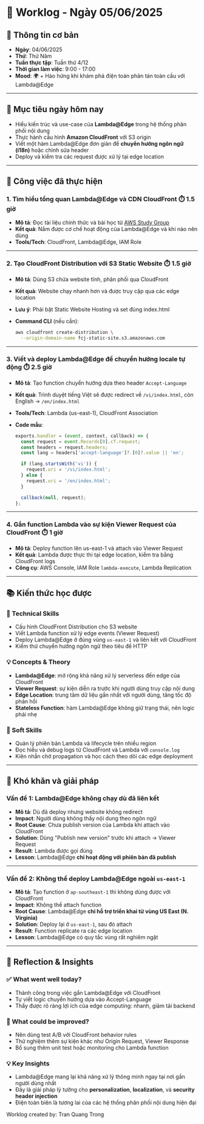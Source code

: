 # 📘 Worklog - Ngày 05/06/2025

## 📅 Thông tin cơ bản

* **Ngày**: 04/06/2025
* **Thứ**: Thứ Năm
* **Tuần thực tập**: Tuần thứ 4/12
* **Thời gian làm việc**: 9:00 - 17:00
* **Mood**: 🌍 + Hào hứng khi khám phá điện toán phân tán toàn cầu với Lambda\@Edge

---

## 🎯 Mục tiêu ngày hôm nay

* Hiểu kiến trúc và use-case của **Lambda\@Edge** trong hệ thống phân phối nội dung
* Thực hành cấu hình **Amazon CloudFront** với S3 origin
* Viết một hàm Lambda\@Edge đơn giản để **chuyển hướng ngôn ngữ (i18n)** hoặc chỉnh sửa header
* Deploy và kiểm tra các request được xử lý tại edge location

---

## 💼 Công việc đã thực hiện

### 1. Tìm hiểu tổng quan Lambda\@Edge và CDN CloudFront ⏱️ 1.5 giờ

* **Mô tả**: Đọc tài liệu chính thức và bài học từ [AWS Study Group](https://000130.awsstudygroup.com/vi/)
* **Kết quả**: Nắm được cơ chế hoạt động của Lambda\@Edge và khi nào nên dùng
* **Tools/Tech**: CloudFront, Lambda\@Edge, IAM Role

---

### 2. Tạo CloudFront Distribution với S3 Static Website ⏱️ 1.5 giờ

* **Mô tả**: Dùng S3 chứa website tĩnh, phân phối qua CloudFront
* **Kết quả**: Website chạy nhanh hơn và được truy cập qua các edge location
* **Lưu ý**: Phải bật Static Website Hosting và set đúng index.html
* **Command CLI** (nếu cần):

  ```bash
  aws cloudfront create-distribution \
    --origin-domain-name fcj-static-site.s3.amazonaws.com
  ```

---

### 3. Viết và deploy Lambda\@Edge để chuyển hướng locale tự động ⏱️ 2.5 giờ

* **Mô tả**: Tạo function chuyển hướng dựa theo header `Accept-Language`
* **Kết quả**: Trình duyệt tiếng Việt sẽ được redirect về `/vi/index.html`, còn English → `/en/index.html`
* **Tools/Tech**: Lambda (us-east-1), CloudFront Association
* **Code mẫu**:

  ```js
  exports.handler = (event, context, callback) => {
    const request = event.Records[0].cf.request;
    const headers = request.headers;
    const lang = headers['accept-language']?.[0]?.value || 'en';

    if (lang.startsWith('vi')) {
      request.uri = '/vi/index.html';
    } else {
      request.uri = '/en/index.html';
    }

    callback(null, request);
  };
  ```

---

### 4. Gắn function Lambda vào sự kiện Viewer Request của CloudFront ⏱️ 1 giờ

* **Mô tả**: Deploy function lên us-east-1 và attach vào Viewer Request
* **Kết quả**: Lambda được thực thi tại edge location, kiểm tra bằng CloudFront logs
* **Công cụ**: AWS Console, IAM Role `lambda-execute`, Lambda Replication

---

## 📚 Kiến thức học được

### 🔧 Technical Skills

* Cấu hình CloudFront Distribution cho S3 website
* Viết Lambda function xử lý edge events (Viewer Request)
* Deploy Lambda\@Edge ở đúng vùng `us-east-1` và liên kết với CloudFront
* Kiểm thử chuyển hướng ngôn ngữ theo tiêu đề HTTP

### 💡 Concepts & Theory

* **Lambda\@Edge**: mở rộng khả năng xử lý serverless đến edge của CloudFront
* **Viewer Request**: sự kiện diễn ra trước khi người dùng truy cập nội dung
* **Edge Location**: trung tâm dữ liệu gần nhất với người dùng, tăng tốc độ phản hồi
* **Stateless Function**: hàm Lambda\@Edge không giữ trạng thái, nên logic phải nhẹ

### 🤝 Soft Skills

* Quản lý phiên bản Lambda và lifecycle trên nhiều region
* Đọc hiểu và debug logs từ CloudFront và Lambda với `console.log`
* Kiên nhẫn chờ propagation và học cách theo dõi các edge deployment

---

## 🚧 Khó khăn và giải pháp

### Vấn đề 1: Lambda\@Edge không chạy dù đã liên kết

* **Mô tả**: Dù đã deploy nhưng website không redirect
* **Impact**: Người dùng không thấy nội dung theo ngôn ngữ
* **Root Cause**: Chưa publish version của Lambda khi attach vào CloudFront
* **Solution**: Dùng "Publish new version" trước khi attach → Viewer Request
* **Result**: Lambda được gọi đúng
* **Lesson**: Lambda\@Edge **chỉ hoạt động với phiên bản đã publish**

---

### Vấn đề 2: Không thể deploy Lambda\@Edge ngoài `us-east-1`

* **Mô tả**: Tạo function ở `ap-southeast-1` thì không dùng được với CloudFront
* **Impact**: Không thể attach function
* **Root Cause**: Lambda\@Edge **chỉ hỗ trợ triển khai từ vùng US East (N. Virginia)**
* **Solution**: Deploy lại ở `us-east-1`, sau đó attach
* **Result**: Function replicate ra các edge location
* **Lesson**: Lambda\@Edge có quy tắc vùng rất nghiêm ngặt

---

## 💭 Reflection & Insights

### ✅ What went well today?

* Thành công trong việc gắn Lambda\@Edge với CloudFront
* Tự viết logic chuyển hướng dựa vào Accept-Language
* Thấy được rõ ràng lợi ích của edge computing: nhanh, giảm tải backend

### 🔄 What could be improved?

* Nên dùng test A/B với CloudFront behavior rules
* Thử nghiệm thêm sự kiện khác như Origin Request, Viewer Response
* Bổ sung thêm unit test hoặc monitoring cho Lambda function

### 💡 Key Insights

* Lambda\@Edge mang lại khả năng xử lý thông minh ngay tại nơi gần người dùng nhất
* Đây là giải pháp lý tưởng cho **personalization**, **localization**, và **security header injection**
* Điện toán biên là tương lai của các hệ thống phân phối nội dung hiện đại

Worklog created by: Tran Quang Trong